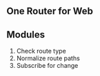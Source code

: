 ## One Router for Web

## Modules

1. Check route type
2. Normalize route paths
3. Subscribe for change
